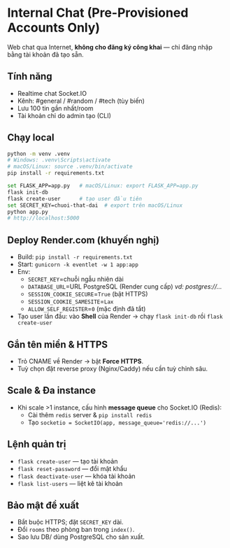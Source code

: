 # Internal Chat (Pre-Provisioned Accounts Only)

Web chat qua Internet, **không cho đăng ký công khai** — chỉ đăng nhập bằng tài khoản đã tạo sẵn.

## Tính năng
- Realtime chat Socket.IO
- Kênh: #general / #random / #tech (tùy biến)
- Lưu 100 tin gần nhất/room
- Tài khoản chỉ do admin tạo (CLI)

## Chạy local
```bash
python -m venv .venv
# Windows: .venv\Scripts\activate
# macOS/Linux: source .venv/bin/activate
pip install -r requirements.txt

set FLASK_APP=app.py   # macOS/Linux: export FLASK_APP=app.py
flask init-db
flask create-user      # tạo user đầu tiên
set SECRET_KEY=chuoi-that-dai  # export trên macOS/Linux
python app.py
# http://localhost:5000
```

## Deploy Render.com (khuyến nghị)
- Build: `pip install -r requirements.txt`
- Start: `gunicorn -k eventlet -w 1 app:app`
- Env:
  - `SECRET_KEY`=chuỗi ngẫu nhiên dài
  - `DATABASE_URL`=URL PostgreSQL (Render cung cấp)  _vd: postgres://..._
  - `SESSION_COOKIE_SECURE`=`True` (bật HTTPS)
  - `SESSION_COOKIE_SAMESITE`=`Lax`
  - `ALLOW_SELF_REGISTER`=`0`  (mặc định đã tắt)
- Tạo user lần đầu: vào **Shell** của Render → chạy `flask init-db` rồi `flask create-user`

## Gắn tên miền & HTTPS
- Trỏ CNAME về Render → bật **Force HTTPS**.
- Tuỳ chọn đặt reverse proxy (Nginx/Caddy) nếu cần tuỳ chỉnh sâu.

## Scale & Đa instance
- Khi scale >1 instance, cấu hình **message queue** cho Socket.IO (Redis):
  - Cài thêm `redis` server & `pip install redis`
  - Tạo `socketio = SocketIO(app, message_queue='redis://...')`

## Lệnh quản trị
- `flask create-user` — tạo tài khoản
- `flask reset-password` — đổi mật khẩu
- `flask deactivate-user` — khóa tài khoản
- `flask list-users` — liệt kê tài khoản

## Bảo mật đề xuất
- Bắt buộc HTTPS; đặt `SECRET_KEY` dài.
- Đổi `rooms` theo phòng ban trong `index()`.
- Sao lưu DB/ dùng PostgreSQL cho sản xuất.
